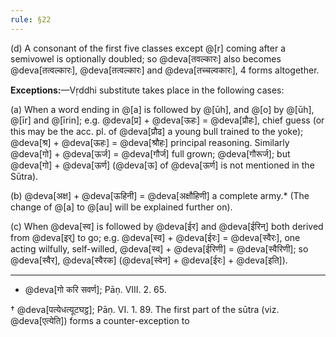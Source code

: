 ```yaml
---
rule: §22
---
```


(d) A consonant of the first five classes except @[r] coming after a semivowel is optionally doubled; so @deva[तवल्कारः] also becomes @deva[तत्वल्कारः], @deva[तत्वल्कारः] and @deva[तच्चल्वकारः], 4 forms altogether.

**Exceptions:**—Vṛddhi substitute takes place in the following cases:

(a) When a word ending in @[a] is followed by @[ūh], and @[o] by @[ūh], @[īr] and @[īrin]; e.g. @deva[प्र] + @deva[ऊहः] = @deva[प्रौहः], chief guess (or this may be the acc. pl. of @deva[प्रौढ] a young bull trained to the yoke); @deva[श्र] + @deva[ऊहः] = @deva[श्रौहः] principal reasoning. Similarly @deva[गो] + @deva[ऊर्ज] = @deva[गौर्ज] full grown; @deva[गौरूर्ज]; but @deva[गो] + @deva[ऊर्ण] (@deva[ऊ] of @deva[ऊर्ण] is not mentioned in the Sūtra).

(b) @deva[अक्ष] + @deva[ऊहिनी] = @deva[अक्षौहिणी] a complete army.* (The change of @[a] to @[au] will be explained further on).

(c) When @deva[स्व] is followed by @deva[ईर] and @deva[ईरिन्] both derived from @deva[इर्] to go; e.g. @deva[स्व] + @deva[ईरः] = @deva[स्वैरः], one acting wilfully, self-willed, @deva[स्व] + @deva[ईरिणी] = @deva[स्वैरिणी]; so @deva[स्वैर], @deva[स्वैरक] (@deva[स्वेन] + @deva[ईरः] + @deva[इति]).

---

* @deva[गो करि सवर्ण]; Pāṇ. VIII. 2. 65.

† @deva[पत्येधत्यूटघट्ठ]; Pāṇ. VI. 1. 89. The first part of the sūtra (viz. @deva[एत्येति]) forms a counter-exception to